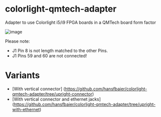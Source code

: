# colorlight-qmtech-adapter
Adapter to use Colorlight i5/i9 FPGA boards in a QMTech board form factor

![image](https://user-images.githubusercontent.com/148607/165016253-1017efbf-93d1-45e6-a8b2-1516c1072eca.png)

Please note:
* J1 Pin 8 is not length matched to the other Pins.
* J1 Pins 59 and 60 are not connected!

# Variants
* [With vertical connector] (https://github.com/hansfbaier/colorlight-qmtech-adapter/tree/upright-connector)
* [With vertical connector and ethernet jacks] (https://github.com/hansfbaier/colorlight-qmtech-adapter/tree/upright-with-ethernet)
